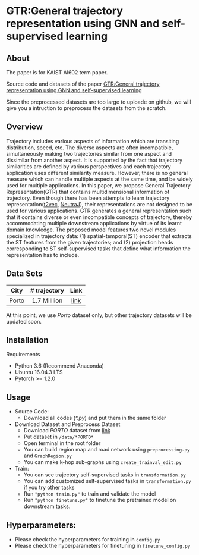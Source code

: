 # GTR:General trajectory representation using GNN and self-supervised learning

## About
The paper is for KAIST AI602 term paper.

Source code and datasets of the paper [GTR:General trajectory representation using GNN and self-supervised learning](https://openreview.net/forum?id=fJ98BQQKQQ&referrer=%5BAuthor%20Console%5D(%2Fgroup%3Fid%3Dkaist.ac.kr%2FKAIST%2FFall2020%2FAI602%2FAuthors%23your-submissions))

Since the preprocessed datasets are too large to uploade on github, we will give you a intruction to preprocess the datasets from the scratch.

## Overview
Trajectory includes various aspects of information which are transiting distribution, speed, etc. The diverse aspects are often incompatible, simultaneously making two trajectories similar from one aspect and dissimilar from another aspect. It is supported by the fact that trajectory similarities are defined by various perspectives and each trajectory application uses different similarity measure.
However, there is no general measure which can handle multiple aspects at the same time, and be widely used for multiple applications. In this paper, we propose General Trajectory Representation(GTR) that contains multidimensional information of trajectory. Even though there has been attempts to learn trajectory representation([t2vec](https://ieeexplore.ieee.org/document/8509283), [NeutraJ](https://ieeexplore.ieee.org/document/8731427)), their representations are not designed to be used for various applications. GTR generates a general representation such that it contains diverse or even incompatible concepts of trajectory, thereby accommodating multiple downstream applications by virtue of its learnt domain knowledge. The proposed model features two novel modules specialized in trajectory data: (1) spatial-temporal(ST) encoder that extracts the ST features from the given trajectories; and (2) projection heads corresponding to ST self-supervised tasks that define what information the representation has to include.

## Data Sets
|  City  | # trajectory  | Link         |
| :----: | :-----------: | :----------: |
| Porto  | 1.7 Milllion  | [link](https://www.kaggle.com/c/pkdd-15-predict-taxi-service-trajectory-i/data) |

At this point, we use *Porto* dataset only, but other trajectory datasets will be updated soon.

## Installation
Requirements
  - Python 3.6 (Recommend Anaconda)
  - Ubuntu 16.04.3 LTS
  - Pytorch >= 1.2.0
  
## Usage
  - Source Code:
    - Download all codes (*\*.py*) and put them in the same folder
  - Download Dataset and Preprocess Dataset
    - Download *PORTO* dataset from [link](https://www.kaggle.com/c/pkdd-15-predict-taxi-service-trajectory-i/data)
    - Put dataset in `/data/*PORTO*`
    - Open terminal in the root folder
    - You can build region map and road network using `preprocessing.py` and `GraphRegion.py`
    - You can make k-hop sub-graphs using `create_trainval_edit.py`
  - Train:
    - You can see trajectory self-supervised tasks in `transformation.py`
    - You can add customized self-supervised tasks in `transformation.py` if you try other tasks
    - Run `"python train.py"` to train and validate the model
    - Run `"python finetune.py"` to finetune the pretrained model on downstream tasks.
    
## Hyperparameters:
  - Please check the hyperparameters for training in `config.py`
  - Please check the hyperparameters for finetuning in `finetune_config.py`
